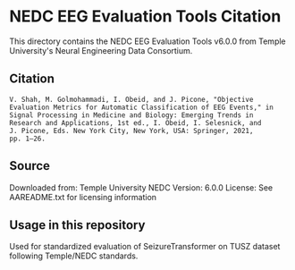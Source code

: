 # NEDC EEG Evaluation Tools Citation

This directory contains the NEDC EEG Evaluation Tools v6.0.0 from Temple University's Neural Engineering Data Consortium.

## Citation
```
V. Shah, M. Golmohammadi, I. Obeid, and J. Picone, "Objective
Evaluation Metrics for Automatic Classification of EEG Events," in
Signal Processing in Medicine and Biology: Emerging Trends in
Research and Applications, 1st ed., I. Obeid, I. Selesnick, and
J. Picone, Eds. New York City, New York, USA: Springer, 2021,
pp. 1–26.
```

## Source
Downloaded from: Temple University NEDC
Version: 6.0.0
License: See AAREADME.txt for licensing information

## Usage in this repository
Used for standardized evaluation of SeizureTransformer on TUSZ dataset following Temple/NEDC standards.